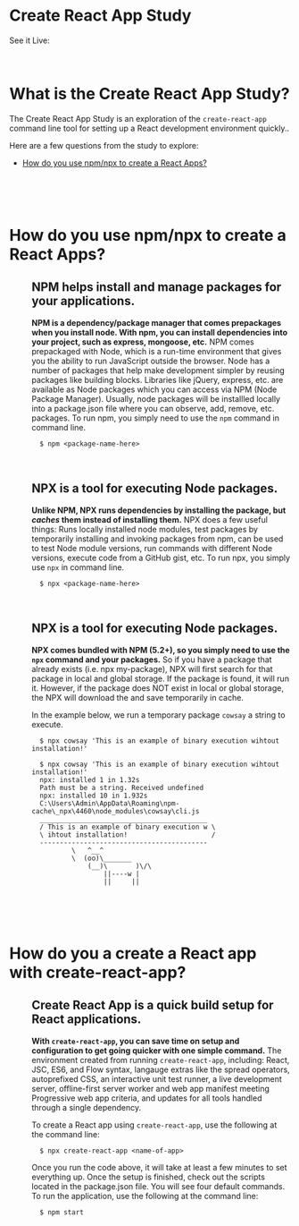 # Create React App Study
See it Live: 

<br>

# What is the Create React App Study?
The Create React App Study is an exploration of the ```create-react-app``` command line tool for setting up a React development environment quickly..

Here are a few questions from the study to explore:

* [How do you use npm/npx to create a React Apps?](#How-do-you-use-npm/npx-to-create-a-React-Apps)


<br>
<br>
<br>

# How do you use npm/npx to create a React Apps?

<dl>
<dd>

## NPM helps install and manage packages for your applications.
**NPM is a dependency/package manager that comes prepackages when you install node. With npm, you can install dependencies into your project, such as express, mongoose, etc.** NPM comes prepackaged with Node, which is a run-time environment that gives you the ability to run JavaScript outside the browser. Node has a number of packages that help make development simpler by reusing packages like building blocks. Libraries like jQuery, express, etc. are available as Node packages which you can access via NPM (Node Package Manager). Usually, node packages will be installled locally into a package.json file where you can observe, add, remove, etc. packages. To run npm, you simply need to use the ```npm``` command in command line.
```
  $ npm <package-name-here>
```

<br>

## NPX is a tool for executing Node packages.
**Unlike NPM, NPX runs dependencies by installing the package, but *caches* them instead of installing them.** NPX does a few useful things: Runs locally installed node modules, test packages by temporarily installing and invoking packages from npm, can be used to test Node module versions, run commands with different Node versions, execute code from a GitHub gist, etc. To run npx, you simply use ```npx``` in command line.
```
  $ npx <package-name-here>
```

<br>

## NPX is a tool for executing Node packages.
**NPX comes bundled with NPM (5.2+), so you simply need to use the ```npx``` command and your packages.** So if you have a package that already exists (i.e. npx my-package), NPX will first search for that package in local and global storage. If the package is found, it will run it. However, if the package does NOT exist in local or global storage, the NPX will download the and save temporarily in cache.

In the example below, we run a temporary package ```cowsay``` a string to execute.
```
  $ npx cowsay 'This is an example of binary execution wihtout installation!'
```
```
  $ npx cowsay 'This is an example of binary execution wihtout installation!'
  npx: installed 1 in 1.32s
  Path must be a string. Received undefined
  npx: installed 10 in 1.932s
  C:\Users\Admin\AppData\Roaming\npm-cache\_npx\4460\node_modules\cowsay\cli.js
  __________________________________________
  / This is an example of binary execution w \
  \ ihtout installation!                     /
  ------------------------------------------
          \   ^__^
          \  (oo)\_______
              (__)\       )\/\
                  ||----w |
                  ||     ||
```

</dd>
</dl>

<br>
<br>
<br>

# How do you a create a React app with create-react-app?

<dl>
<dd>

## Create React App is a quick build setup for React applications.
**With ```create-react-app```, you can save time on setup and configuration to get going quicker with one simple command.**
The environment created from running ```create-react-app```, including: React, JSC, ES6, and Flow syntax, langauge extras like the spread operators, autoprefixed CSS, an interactive unit test runner, a live development server, offline-first server worker and web app manifest meeting Progressive web app criteria, and updates for all tools handled through a single dependency.

To create a React app using ```create-react-app```, use the following at the command line:
```
  $ npx create-react-app <name-of-app>
```
Once you run the code above, it will take at least a few minutes to set everything up. Once the setup is finished, check out the scripts located in the package.json file. You will see four default commands. To run the application, use the following at the command line:
```
  $ npm start
```






</dd>
</dl>

<br>
<br>
<br>